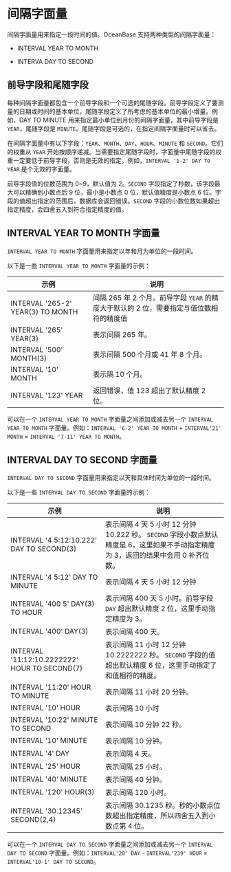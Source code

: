 间隔字面量 
==========================



间隔字面量用来指定一段时间的值。OceanBase 支持两种类型的间隔字面量：

* INTERVAL YEAR TO MONTH

  

* INTERVA DAY TO SECOND

  




前导字段和尾随字段 
---------------------

每种间隔字面量都包含一个前导字段和一个可选的尾随字段。前导字段定义了要测量的日期或时间的基本单位，尾随字段定义了所考虑的基本单位的最小增量。例如，DAY TO MINUTE 用来指定最小单位到月份的间隔字面量，其中前导字段是 `YEAR`，尾随字段是 `MINUTE`。尾随字段是可选的，在指定间隔字面量时可以省去。

在间隔字面量中有以下字段：`YEAR`、`MONTH`、`DAY`、`HOUR`、`MINUTE` 和 `SECOND`。它们的权重从 `YEAR` 开始按顺序递减。当需要指定尾随字段时，字面量中尾随字段的权重一定要低于前导字段，否则是无效的指定。例如，`INTERVAL '1-2' DAY TO YEAR` 是个无效的字面量。

前导字段值的位数范围为 0\~9，默认值为 2。`SECOND` 字段指定了秒数，该字段最大可以精确到小数点后 9 位，最小是小数点 0 位，默认值精度是小数点 6 位。字段的值超出指定的范围后，数据库会返回错误。`SECOND` 字段的小数位数如果超出指定精度，会四舍五入到符合指定精度的值。

INTERVAL YEAR TO MONTH 字面量 
--------------------------------------

`INTERVAL YEAR TO MONTH` 字面量用来指定以年和月为单位的一段时间。

以下是一些 `INTERVAL YEAR TO MONTH` 字面量的示例：


|                示例                 |                          说明                           |
|-----------------------------------|-------------------------------------------------------|
| INTERVAL '265-2' YEAR(3) TO MONTH | 间隔 265 年 2 个月。前导字段 `YEAR` 的精度大于默认的 2 位，需要指定与值位数相符的精度值 |
| INTERVAL '265' YEAR(3)            | 表示间隔 265 年。                                           |
| INTERVAL '500' MONTH(3)           | 表示间隔 500 个月或 41 年 8 个月。                               |
| INTERVAL '10' MONTH               | 表示隔 10 个月。                                            |
| INTERVAL '123' YEAR               | 返回错误，值 123 超出了默认精度 2 位。                               |



可以在一个 `INTERVAL YEAR TO MONTH` 字面量之间添加或减去另一个 `INTERVAL YEAR TO MONTH` 字面量。例如：`INTERVAL '6-2' YEAR TO MONTH` + `INTERVAL'21' MONTH` = `INTERVAL '7-11' YEAR TO MONTH`。

INTERVAL DAY TO SECOND 字面量 
--------------------------------------

`INTERVAL DAY TO SECOND` 字面量用来指定以天和具体时间为单位的一段时间。

以下是一些 `INTERVAL DAY TO SECOND` 字面量的示例：


|                      示例                       |                                                 说明                                                  |
|-----------------------------------------------|-----------------------------------------------------------------------------------------------------|
| INTERVAL '4 5:12:10.222' DAY TO SECOND(3)     | 表示间隔 4 天 5 小时 12 分钟 10.222 秒。 `SECOND` 字段小数点默认精度是 6，这里如果不手动指定精度为 3，返回的结果中会用 0 补齐位数。 |
| INTERVAL '4 5:12' DAY TO MINUTE               | 表示间隔 4 天 5 小时 12 分钟                                                                                 |
| INTERVAL '400 5' DAY(3) TO HOUR               | 表示间隔 400 天 5 小时。前导字段 `DAY` 超出默认精度 2 位，这里手动指定精度为 3。                                                  |
| INTERVAL '400' DAY(3)                         | 表示间隔 400 天。                                                                                         |
| INTERVAL '11:12:10.2222222' HOUR TO SECOND(7) | 表示间隔 11 小时 12 分钟 10.2222222 秒。 `SECOND` 字段的值超出默认精度 6 位，这里手动指定了和值相符的精度。              |
| INTERVAL '11:20' HOUR TO MINUTE               | 表示间隔 11 小时 20 分钟。                                                                                   |
| INTERVAL '10' HOUR                            | 表示间隔 10 小时                                                                                          |
| INTERVAL '10:22' MINUTE TO SECOND             | 表示间隔 10 分钟 22 秒。                                                                                    |
| INTERVAL '10' MINUTE                          | 表示间隔 10 分钟。                                                                                         |
| INTERVAL '4' DAY                              | 表示间隔 4 天。                                                                                           |
| INTERVAL '25' HOUR                            | 表示间隔 25 小时。                                                                                         |
| INTERVAL '40' MINUTE                          | 表示间隔 40 分钟。                                                                                         |
| INTERVAL '120' HOUR(3)                        | 表示间隔 120 小时。                                                                                        |
| INTERVAL '30.12345' SECOND(2,4)               | 表示间隔 30.1235 秒。秒的小数点位数超出指定精度，所以四舍五入到小数点第 4 位。                                                       |



可以在一个 `INTERVAL DAY TO SECOND` 字面量之间添加或减去另一个 `INTERVAL DAY TO SECOND` 字面量。例如：`INTERVAL'20' DAY` - `INTERVAL'239' HOUR` = `INTERVAL'10-1' DAY TO SECOND`。
